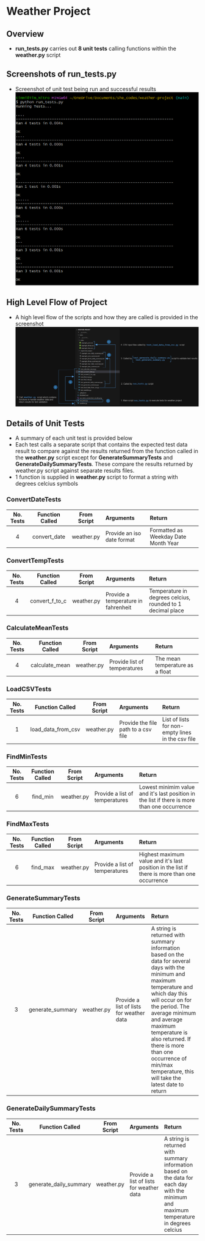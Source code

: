 # Weather Project

## Overview 

- **run_tests.py** carries out **8 unit tests** calling functions within the **weather.py** script

## Screenshots of run_tests.py 

- Screenshot of unit test being run and successful results
![ Screenshot of results]( ./run_tests_screenshot_results.png "Test results screenshot")

## High Level Flow of Project

- A high level flow of the scripts and how they are called is provided in the screenshot
![ High Level Flow ]( ./project_overview.png "High Level Flow of Project")

## Details of Unit Tests

- A summary of each unit test is provided below
- Each test calls a separate script that contains the expected test data result to compare against the results returned from the function called in the **weather.py** script except for **GenerateSummaryTests** and **GenerateDailySummaryTests**. These compare the results returned by weather.py script against separate results files.
- 1 function is supplied in **weather.py** script to format a string with degrees celcius symbols

### ConvertDateTests 
 No. Tests | Function Called | From Script | Arguments | Return
| :---: | :---: | :---: | :--- | :--- 
4 | convert_date | weather.py | Provide an iso date format | Formatted as Weekday Date Month Year

### ConvertTempTests 
 No. Tests | Function Called | From Script | Arguments | Return
| :---: | :---: | :---: | :--- | :--- 
4 | convert_f_to_c | weather.py | Provide a temperature in fahrenheit | Temperature in degrees celcius, rounded to 1 decimal place

### CalculateMeanTests 
 No. Tests | Function Called | From Script | Arguments | Return
| :---: | :---: | :---: | :--- | :--- 
4 | calculate_mean | weather.py | Provide list of temperatures | The mean temperature as a float

### LoadCSVTests
 No. Tests | Function Called | From Script | Arguments | Return
| :---: | :---: | :---: | :--- | :--- 
1 | load_data_from_csv | weather.py | Provide the file path to a csv file | List of lists for non-empty lines in the csv file 

### FindMinTests
 No. Tests | Function Called | From Script | Arguments | Return
| :---: | :---: | :---: | :--- | :--- 
6 | find_min | weather.py | Provide a list of temperatures | Lowest minimim value and it's last position in the list if there is more than one occurrence 

### FindMaxTests
 No. Tests | Function Called | From Script | Arguments | Return
| :---: | :---: | :---: | :--- | :--- 
6 | find_max | weather.py | Provide a list of temperatures | Highest maximum value and it's last position in the list if there is more than one occurrence 

### GenerateSummaryTests
 No. Tests | Function Called | From Script | Arguments | Return
| :---: | :---: | :---: | :--- | :--- 
3 | generate_summary | weather.py | Provide a list of lists for weather data | A string is returned with summary information based on the data for several days with the minimum and maximum temperature and which day this will occur on for the period. The average minimum and average maximum temperature is also returned. If there is more than one occurrence of min/max temperature, this will take the latest date to return

### GenerateDailySummaryTests
 No. Tests | Function Called | From Script | Arguments | Return
| :---: | :---: | :---: | :--- | :--- 
3 | generate_daily_summary | weather.py | Provide a list of lists for weather data | A string is returned with summary information based on the data for each day with the minimum and maximum temperature in degrees celcius



